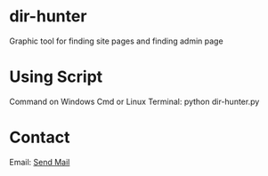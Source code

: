 # dir-hunter
Graphic tool for finding site pages and finding admin page

# Using Script
Command on Windows Cmd or Linux Terminal:
python dir-hunter.py

# Contact
Email: [Send Mail](mailto:sign4lhack@gmail.Com)

